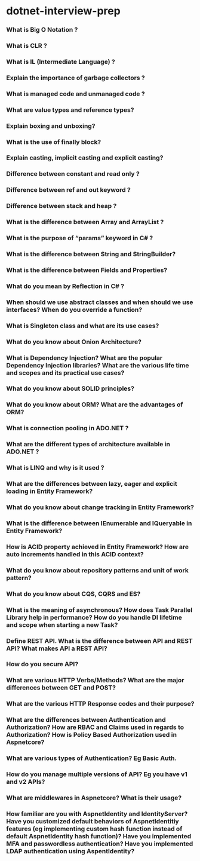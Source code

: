 # dotnet-interview-prep

### What is Big O Notation ?

### What is CLR ?

### What is IL (Intermediate Language) ?

### Explain the importance of garbage collectors ?

### What is managed code and unmanaged code ?

### What are value types and reference types?

### Explain boxing and unboxing?

### What is the use of finally block?	

### Explain casting, implicit casting and explicit casting?

### Difference between constant and read only ?

### Difference between ref and out keyword ?

### Difference between stack and heap ?

### What is the difference between Array and ArrayList ?

### What is the purpose of “params” keyword in C# ?

### What is the difference between String and StringBuilder?

### What is the difference between Fields and Properties?

### What do you mean by Reflection in C# ? 

### When should we use abstract classes and when should we use interfaces? When do you override a function?

### What is Singleton class and what are its use cases?

### What do you know about Onion Architecture?

### What is Dependency Injection? What are the popular Dependency Injection libraries? What are the various life time and scopes and its practical use cases?

###  What do you know about SOLID principles?

### What do you know about ORM? What are the advantages of ORM?

### What is connection pooling in ADO.NET ?

### What are the different types of architecture available in ADO.NET ?

### What is LINQ and why is it used ?

### What are the differences between lazy, eager and explicit loading in Entity Framework?

### What do you know about change tracking in Entity Framework?

### What is the difference between IEnumerable and IQueryable in Entity Framework?

### How is ACID property achieved in Entity Framework? How are auto increments handled in this ACID context?

### What do you know about repository patterns and unit of work pattern?

### What do you know about CQS, CQRS and ES?

### What is the meaning of asynchronous? How does Task Parallel Library help in performance? How do you handle DI lifetime and scope when starting a new Task?

### Define REST API. What is the difference between API and REST API? What makes API a REST API?

### How do you secure API?

### What are various HTTP Verbs/Methods? What are the major differences between GET and POST?

### What are the various HTTP Response codes and their purpose?

### What are the differences between Authentication and Authorization? How are RBAC and Claims used in regards to Authorization? How is Policy Based Authorization used in Aspnetcore?

### What are various types of Authentication? Eg Basic Auth.

### How do you manage multiple versions of API? Eg you have v1 and v2 APIs?

### What are middlewares in Aspnetcore? What is their usage?

### How familiar are you with AspnetIdentity and IdentityServer? Have you customized default behaviors of AspnetIdentitiy features (eg implementing custom hash function instead of default AspnetIdentity hash function)? Have you implemented MFA and passwordless authentication? Have you implemented LDAP authentication using AspentIdentity?